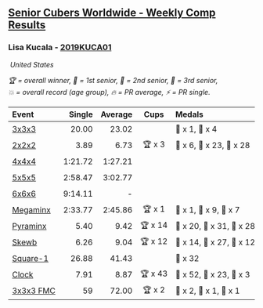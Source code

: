 <style>table {white-space: nowrap;}</style>
<link rel="stylesheet" type="text/css" href="/scw-comp/css/flags.css" />

## [Senior Cubers Worldwide - Weekly Comp Results](/scw-comp/results/)
### Lisa Kucala - [2019KUCA01](https://www.worldcubeassociation.org/persons/2019KUCA01)

<i class="flag flag-US" />&nbsp;United States

<span style="white-space: nowrap;">🏆 = overall winner</span>, <span style="white-space: nowrap;">🥇 = 1st senior</span>, <span style="white-space: nowrap;">🥈 = 2nd senior</span>, <span style="white-space: nowrap;">🥉 = 3rd senior</span>, <span style="white-space: nowrap;">💥 = overall record (age group)</span>, <span style="white-space: nowrap;">🔥 = PR average</span>, <span style="white-space: nowrap;">⚡ = PR single</span>.

| Event | Single | Average | Cups | Medals | Achievements|
| :-- | --: | --: | :--: | :-- | :-- |
| [3x3x3](333.md) | 20.00 | 23.02 |  | 🥈 x 1, 🥉 x 4 | 💥 x 5, 🔥 x 10, ⚡ x 13 |
| [2x2x2](222.md) | 3.89 | 6.73 | 🏆 x 3 | 🥇 x 6, 🥈 x 23, 🥉 x 28 | 💥 x 6, 🔥 x 13, ⚡ x 11 |
| [4x4x4](444.md) | 1:21.72 | 1:27.21 |  |  | 💥 x 3, 🔥 x 10, ⚡ x 14 |
| [5x5x5](555.md) | 2:58.47 | 3:02.77 |  |  | 💥 x 5, 🔥 x 4, ⚡ x 8 |
| [6x6x6](666.md) | 9:14.11 | - |  |  | 💥 x 1, ⚡ x 1 |
| [Megaminx](minx.md) | 2:33.77 | 2:45.86 | 🏆 x 1 | 🥇 x 1, 🥈 x 9, 🥉 x 7 | 💥 x 4, 🔥 x 7, ⚡ x 9 |
| [Pyraminx](pyram.md) | 5.40 | 9.42 | 🏆 x 14 | 🥇 x 20, 🥈 x 31, 🥉 x 28 | 💥 x 1, 🔥 x 12, ⚡ x 11 |
| [Skewb](skewb.md) | 6.26 | 9.04 | 🏆 x 12 | 🥇 x 14, 🥈 x 27, 🥉 x 12 | 💥 x 17, 🔥 x 15, ⚡ x 12 |
| [Square-1](sq1.md) | 26.88 | 41.43 |  | 🥉 x 32 | 💥 x 3, 🔥 x 6, ⚡ x 4 |
| [Clock](clock.md) | 7.91 | 8.87 | 🏆 x 43 | 🥇 x 52, 🥈 x 23, 🥉 x 3 | 💥 x 42, 🔥 x 25, ⚡ x 33 |
| [3x3x3 FMC](333fm.md) | 59 | 72.00 | 🏆 x 2 | 🥇 x 2, 🥈 x 1, 🥉 x 1 | 💥 x 2, 🔥 x 3, ⚡ x 4 |

<!-- Global site tag (gtag.js) - Google Analytics -->
<script async src="https://www.googletagmanager.com/gtag/js?id=UA-86348435-3"></script>
<script>window.dataLayer = window.dataLayer || []; function gtag() {dataLayer.push(arguments);} gtag('js', new Date()); gtag('config', 'UA-86348435-3');</script>
